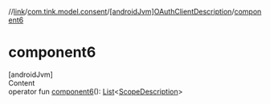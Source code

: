 //[link](../../index.md)/[com.tink.model.consent](../index.md)/[[androidJvm]OAuthClientDescription](index.md)/[component6](component6.md)



# component6  
[androidJvm]  
Content  
operator fun [component6](component6.md)(): [List](https://kotlinlang.org/api/latest/jvm/stdlib/kotlin.collections/-list/index.html)<[ScopeDescription](../[android-jvm]-scope-description/index.md)>  




